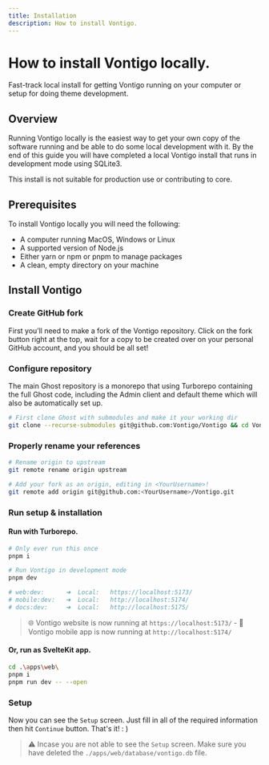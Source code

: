 ```yaml
---
title: Installation
description: How to install Vontigo.
---
```


# How to install Vontigo locally.

Fast-track local install for getting Vontigo running on your computer or setup for doing theme development.

## Overview

Running Vontigo locally is the easiest way to get your own copy of the software running and be able to do some local development with it. By the end of this guide you will have completed a local Vontigo install that runs in development mode using SQLite3.

This install is not suitable for production use or contributing to core.

## Prerequisites

To install Vontigo locally you will need the following:

- A computer running MacOS, Windows or Linux
- A supported version of Node.js
- Either yarn or npm or pnpm to manage packages
- A clean, empty directory on your machine

## Install Vontigo

### Create GitHub fork

First you’ll need to make a fork of the Vontigo repository. Click on the fork button right at the top, wait for a copy to be created over on your personal GitHub account, and you should be all set!

### Configure repository

The main Ghost repository is a monorepo that using Turborepo containing the full Ghost code, including the Admin client and default theme which will also be automatically set up.

```bash
# First clone Ghost with submodules and make it your working dir
git clone --recurse-submodules git@github.com:Vontigo/Vontigo && cd Vontigo
```

### Properly rename your references

```bash
# Rename origin to upstream
git remote rename origin upstream

# Add your fork as an origin, editing in <YourUsername>!
git remote add origin git@github.com:<YourUsername>/Vontigo.git
```

### Run setup & installation

#### Run with Turborepo.

```bash
# Only ever run this once
pnpm i

# Run Vontigo in development mode
pnpm dev

# web:dev:      ➜  Local:   https://localhost:5173/
# mobile:dev:   ➜  Local:   http://localhost:5174/
# docs:dev:     ➜  Local:   http://localhost:5175/
```

> 🌐 Vontigo website is now running at `https://localhost:5173/` -
> 📱 Vontigo mobile app is now running at `http://localhost:5174/`

#### Or, run as SvelteKit app.

```bash
cd .\apps\web\
pnpm i
pnpm run dev -- --open
```

### Setup

Now you can see the `Setup` screen. Just fill in all of the required information then hit `Continue` button. That's it! : )

> ⚠️ Incase you are not able to see the `Setup` screen. Make sure you have deleted the `./apps/web/database/vontigo.db` file.
